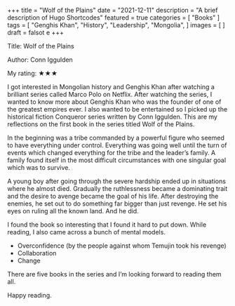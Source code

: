 +++
title = "Wolf of the Plains"
date = "2021-12-11"
description = "A brief description of Hugo Shortcodes"
featured = true
categories = [
  "Books"
]
tags = [
    "Genghis Khan",
    "History",
    "Leadership",
    "Mongolia",
]
images = [
]
draft = falsot e
+++

Title: Wolf of the Plains

Author: Conn Iggulden

My rating: ★★★

I got interested in Mongolian history and Genghis Khan after watching a brilliant series called Marco Polo on Netflix. After watching the series, I wanted to know more about Genghis Khan who was the founder of one of the greatest empires ever. I also wanted to be entertained so I picked up the historical fiction Conqueror series written by Conn Iggulden. This are my reflections on the first book in the series titled Wolf of the Plains.

In the beginning was a tribe commanded by a powerful figure who seemed to have everything under control. Everything was going well until the turn of events which changed everything for the tribe and the leader’s family. A family found itself in the most difficult circumstances with one singular goal which was to survive.

A young boy after going through the severe hardship ended up in situations where he almost died. Gradually the ruthlessness became a dominating trait and the desire to avenge became the goal of his life. After destroying the enemies, he set out to do something far bigger than just revenge. He set his eyes on ruling all the known land. And he did.

I found the book so interesting that I found it hard to put down. While reading, I also came across a bunch of mental models.

- Overconfidence (by the people against whom Temujin took his revenge)
- Collaboration
- Change

There are five books in the series and I’m looking forward to reading them all.

Happy reading.
